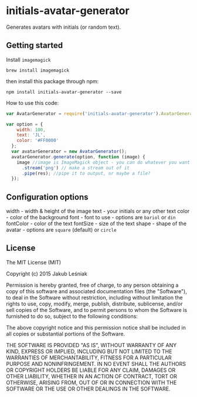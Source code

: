 # initials-avatar-generator
Generates avatars with initials (or random text).

## Getting started
Install `imagemagick`

```
brew install imagemagick
```

then install this package through npm:

```
npm install initials-avatar-generator --save

```

How to use this code:

```javascript
var AvatarGenerator = require('initials-avatar-generator').AvatarGenerator;

var option = {
    width: 100,
    text: 'JL',
    color: '#FF0000'
  };
  var avatarGenerator = new AvatarGenerator();
  avatarGenerator.generate(option, function (image) {
    image //image is ImageMagick object - you can do whatever you want with it!
      .stream('png') // make a stream out of it
      .pipe(res); //pipe it to output, or maybe a file?
  });
```

## Configuration options

width - width & height of the image
text - your initials or any other text
color - color of the background
font - font to use - options are `bariol` or `din`
fontColor - color of the text
fontSize - size of the text
shape - shape of the avatar - options are `square` (default) or `circle`

## License

The MIT License (MIT)

Copyright (c) 2015 Jakub Leśniak

Permission is hereby granted, free of charge, to any person obtaining a copy
of this software and associated documentation files (the "Software"), to deal
in the Software without restriction, including without limitation the rights
to use, copy, modify, merge, publish, distribute, sublicense, and/or sell
copies of the Software, and to permit persons to whom the Software is
furnished to do so, subject to the following conditions:

The above copyright notice and this permission notice shall be included in all
copies or substantial portions of the Software.

THE SOFTWARE IS PROVIDED "AS IS", WITHOUT WARRANTY OF ANY KIND, EXPRESS OR
IMPLIED, INCLUDING BUT NOT LIMITED TO THE WARRANTIES OF MERCHANTABILITY,
FITNESS FOR A PARTICULAR PURPOSE AND NONINFRINGEMENT. IN NO EVENT SHALL THE
AUTHORS OR COPYRIGHT HOLDERS BE LIABLE FOR ANY CLAIM, DAMAGES OR OTHER
LIABILITY, WHETHER IN AN ACTION OF CONTRACT, TORT OR OTHERWISE, ARISING FROM,
OUT OF OR IN CONNECTION WITH THE SOFTWARE OR THE USE OR OTHER DEALINGS IN THE
SOFTWARE.

